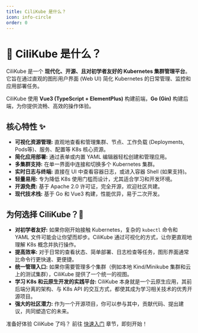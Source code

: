 ```yaml
---
title: CiliKube 是什么？
icon: info-circle
order: 0
---
```


# 🤔 CiliKube 是什么？

CiliKube 是一个 **现代化、开源、且对初学者友好的 Kubernetes 集群管理平台**。它旨在通过直观的图形用户界面 (Web UI) 简化 Kubernetes 的日常管理、监控和应用部署任务。

CiliKube 使用 **Vue3 (TypeScript + ElementPlus)** 构建前端，**Go (Gin)** 构建后端，为你提供流畅、高效的操作体验。

## 核心特性 ✨

*   **可视化资源管理:** 直观地查看和管理集群、节点、工作负载 (Deployments, Pods等)、服务、配置等 K8s 核心资源。
*   **简化应用部署:** 通过表单或内置 YAML 编辑器轻松创建和管理应用。
*   **多集群支持:** 在单一界面中连接和切换多个 Kubernetes 集群。
*   **实时日志与终端:** 直接在 UI 中查看容器日志，或进入容器 Shell (如果支持)。
*   **轻量易用:** 专为降低 K8s 使用门槛而设计，尤其适合学习和开发环境。
*   **开源免费:** 基于 Apache 2.0 许可证，完全开源，欢迎社区共建。
*   **现代技术栈:** 基于 Go 和 Vue3 构建，性能优异，易于二次开发。

## 为何选择 CiliKube？🎯

*   **对初学者友好:** 如果你刚开始接触 Kubernetes，复杂的 `kubectl` 命令和 YAML 文件可能会让你望而却步。CiliKube 通过可视化的方式，让你更直观地理解 K8s 概念并执行操作。
*   **提高效率:** 对于日常的查看状态、简单部署、日志检查等任务，图形界面通常比命令行更快速、更便捷。
*   **统一管理入口:** 如果你需要管理多个集群（例如本地 Kind/Minikube 集群和云上的测试集群），CiliKube 提供了一个统一的视图。
*   **学习 K8s 和云原生开发的实践平台:** CiliKube 本身就是一个云原生应用，其前后端分离的架构、与 K8s API 的交互方式，都使其成为学习相关技术的优秀开源项目。
*   **强大的社区潜力:** 作为一个开源项目，你可以参与其中，贡献代码、提出建议，共同塑造它的未来。

准备好体验 CiliKube 了吗？ 前往 [快速入门](./quick-start.md) 章节，即刻开始！